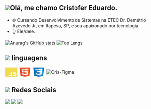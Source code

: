 ## <img src="https://slackmojis.com/emojis/31011-meow_bongo-keyboard/download" width="30"/><span translate="no">Olá, me chamo Cristofer Eduardo.</span>

- 🌐 Cursando Desenvolvimento de Sistemas na ETEC Dr. Demétrio Azevedo Jr, em Itapeva, SP, e sou apaixonado por tecnologia. 
- 👆 Ele/dele.

[![Anurag's GitHub stats](https://github-readme-stats.vercel.app/api?username=letCristoferAlves&show_icons=true&theme=date_night)](https://github.com/letCristoferAlves/github-readme-stats)
![Top Langs](https://github-readme-stats.vercel.app/api/top-langs/?username=letCristoferAlves1&layout=compact&theme=date_night)
## <img src="https://slackmojis.com/emojis/10521-meow_code/download" width="30"/> linguagens 
<div style="display: inline_block">
  <img align="center" alt="Cris-Js" height="30" width="40" src="https://raw.githubusercontent.com/devicons/devicon/master/icons/javascript/javascript-plain.svg">
  <img align="center" alt="Cris-HTML" height="30" width="40" src="https://raw.githubusercontent.com/devicons/devicon/master/icons/html5/html5-original.svg">
  <img align="center" alt="Cris-CSS" height="30" width="40" src="https://raw.githubusercontent.com/devicons/devicon/master/icons/css3/css3-original.svg">
  <img align="center" alt="Cris-Figma" height="30" width="40" src="https://cdn.jsdelivr.net/gh/devicons/devicon@latest/icons/figma/figma-original.svg" />          
</div>

## <img src="https://slackmojis.com/emojis/47414-meow_li_detective/download" width="30"/> Redes Sociais 
<div> 
  <a href="https://www.instagram.com/cris0_0edu?igsh=eTdlcmZ6enBvaW9y" target="_blank"><img src="https://img.shields.io/badge/-Instagram-%23E4405F?style=for-the-badge&logo=instagram&logoColor=white" target="_blank"></a>
  <a href ="mailto:ecristofer196@gmail.com"><img src="https://img.shields.io/badge/-Gmail-%23333?style=for-the-badge&logo=gmail&logoColor=white" target="_blank"></a>
  <a href="https://www.linkedin.com/in/cristofer-almeida-7a8609321?utm_source=share&utm_campaign=share_via&utm_content=profile&utm_medium=android_app" target="_blank"><img src="https://img.shields.io/badge/-LinkedIn-%230077B5?style=for-the-badge&logo=linkedin&logoColor=white" target="_blank"></a> 
</div>
